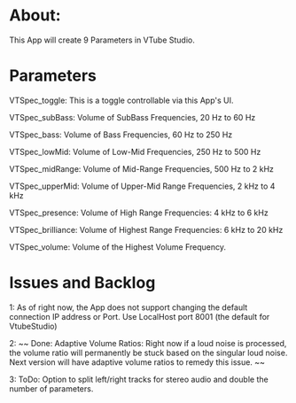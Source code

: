 # About: 
This App will create 9 Parameters in VTube Studio.

# Parameters

VTSpec_toggle: This is a toggle controllable via this App's UI.

VTSpec_subBass: Volume of SubBass Frequencies, 20 Hz to 60 Hz

VTSpec_bass: Volume of Bass Frequencies, 60 Hz to 250 Hz

VTSpec_lowMid: Volume of Low-Mid Frequencies, 250 Hz to 500 Hz

VTSpec_midRange: Volume of Mid-Range Frequencies, 500 Hz to 2 kHz

VTSpec_upperMid: Volume of Upper-Mid Range Frequencies, 2 kHz to 4 kHz

VTSpec_presence: Volume of High Range Frequencies: 4 kHz to 6 kHz

VTSpec_brilliance: Volume of Highest Range Frequencies:	6 kHz to 20 kHz

VTSpec_volume: Volume of the Highest Volume Frequency.

# Issues and Backlog

1: As of right now, the App does not support changing the default connection IP address or Port. Use LocalHost port 8001 (the default for VtubeStudio)

2: ~~ Done: Adaptive Volume Ratios: Right now if a loud noise is processed, the volume ratio will permanently be stuck based on the singular loud noise. Next version will have adaptive volume ratios to remedy this issue. ~~

3: ToDo: Option to split left/right tracks for stereo audio and double the number of parameters.
